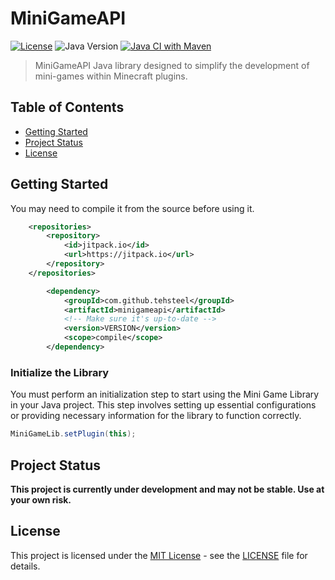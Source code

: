 # MiniGameAPI

[![License](https://img.shields.io/badge/license-MIT-blue.svg)](LICENSE)
![Java Version](https://img.shields.io/badge/Java-17%2B-blue.svg)
[![Java CI with Maven](https://github.com/TehSteel/MiniGameAPI/actions/workflows/maven.yml/badge.svg?branch=main)](https://github.com/TehSteel/MiniGameAPI/actions/workflows/maven.yml)

> MiniGameAPI Java library designed to simplify the development of mini-games within Minecraft plugins.


## Table of Contents

- [Getting Started](#getting-started)
- [Project Status](#project-status)
- [License](#license)

## Getting Started
You may need to compile it from the source before using it.

```xml
	<repositories>
		<repository>
		    <id>jitpack.io</id>
		    <url>https://jitpack.io</url>
		</repository>
	</repositories>

        <dependency>
            <groupId>com.github.tehsteel</groupId>
            <artifactId>minigameapi</artifactId>
            <!-- Make sure it's up-to-date -->
            <version>VERSION</version>
            <scope>compile</scope>
        </dependency>
```

### Initialize the Library

You must perform an initialization step to start using the Mini Game Library in your Java project. This step involves setting up essential configurations or providing necessary information for the library to function correctly.

```java
MiniGameLib.setPlugin(this);
```

## Project Status
<b>This project is currently under development and may not be stable. Use at your own risk.</b>

## License
This project is licensed under the [MIT License](LICENSE) - see the [LICENSE](LICENSE) file for details.
